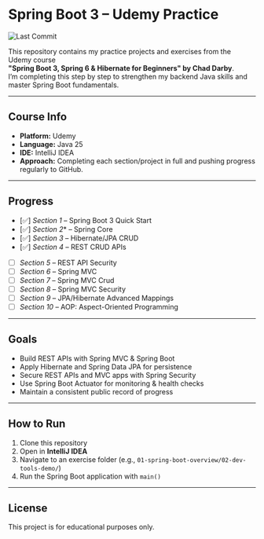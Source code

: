 # Spring Boot 3 – Udemy Practice

![Last Commit](https://img.shields.io/github/last-commit/zyad23e/spring-boot-practice?style=flat-square)

This repository contains my practice projects and exercises from the Udemy course  
**"Spring Boot 3, Spring 6 & Hibernate for Beginners" by Chad Darby**.  
I’m completing this step by step to strengthen my backend Java skills and master Spring Boot fundamentals.

---

## Course Info
- **Platform:** Udemy  
- **Language:** Java 25  
- **IDE:** IntelliJ IDEA  
- **Approach:** Completing each section/project in full and pushing progress regularly to GitHub.

---

## Progress

- [✅] *Section 1* – Spring Boot 3 Quick Start 
- [✅] *Section 2** – Spring Core
- [✅] *Section 3* – Hibernate/JPA CRUD 
- [✅] *Section 4* – REST CRUD APIs 
- [ ] *Section 5* – REST API Security
- [ ] *Section 6* – Spring MVC 
- [ ] *Section 7* – Spring MVC Crud  
- [ ] *Section 8* – Spring MVC Security 
- [ ] *Section 9* – JPA/Hibernate Advanced Mappings
- [ ] *Section 10* – AOP: Aspect-Oriented Programming

---

## Goals
- Build REST APIs with Spring MVC & Spring Boot  
- Apply Hibernate and Spring Data JPA for persistence  
- Secure REST APIs and MVC apps with Spring Security  
- Use Spring Boot Actuator for monitoring & health checks  
- Maintain a consistent public record of progress

---

## How to Run
1. Clone this repository  
2. Open in **IntelliJ IDEA**  
3. Navigate to an exercise folder (e.g., `01-spring-boot-overview/02-dev-tools-demo/`)  
4. Run the Spring Boot application with `main()`  

---

## License
This project is for educational purposes only.

